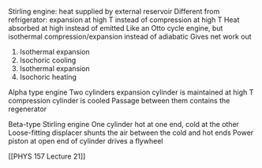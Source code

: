 Stirling engine: heat supplied by external reservoir
Different from refrigerator:
	expansion at high T instead of compression at high T
	Heat absorbed at high  instead of emitted
Like an Otto cycle engine, but isothermal compression/expansion instead of adiabatic
Gives net work out

1) Isothermal expansion
2) Isochoric cooling
3) Isothermal expansion
4) Isochoric heating 


Alpha type engine
	Two cylinders
	expansion cylinder is maintained at high T
	compression cylinder is cooled
	Passage between them contains the regenerator

Beta-type Stirling engine
	One cylinder
	hot at one end, cold at the other
	Loose-fitting displacer shunts the air between the cold and hot ends
	Power piston at open end of cylinder drives a flywheel


[[PHYS 157 Lecture 21]]